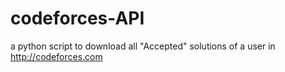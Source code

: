 # codeforces-API
a python script to download all "Accepted" solutions of a user in http://codeforces.com
